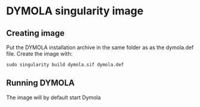 # DYMOLA singularity image

## Creating image

Put the DYMOLA installation archive in the same folder as as the dymola.def file. Create the image with:

    sudo singularity build dymola.sif dymola.def

## Running DYMOLA

The image will by default start Dymola

